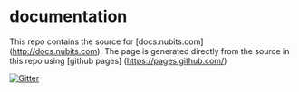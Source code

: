 # documentation

This repo contains the source for [docs.nubits.com] (http://docs.nubits.com). The page is generated directly from the source in this repo using [github pages] (https://pages.github.com/)

[![Gitter](https://badges.gitter.im/Join%20Chat.svg)](https://gitter.im/NuNetwork/documentation?utm_source=badge&utm_medium=badge&utm_campaign=pr-badge&utm_content=badge)
